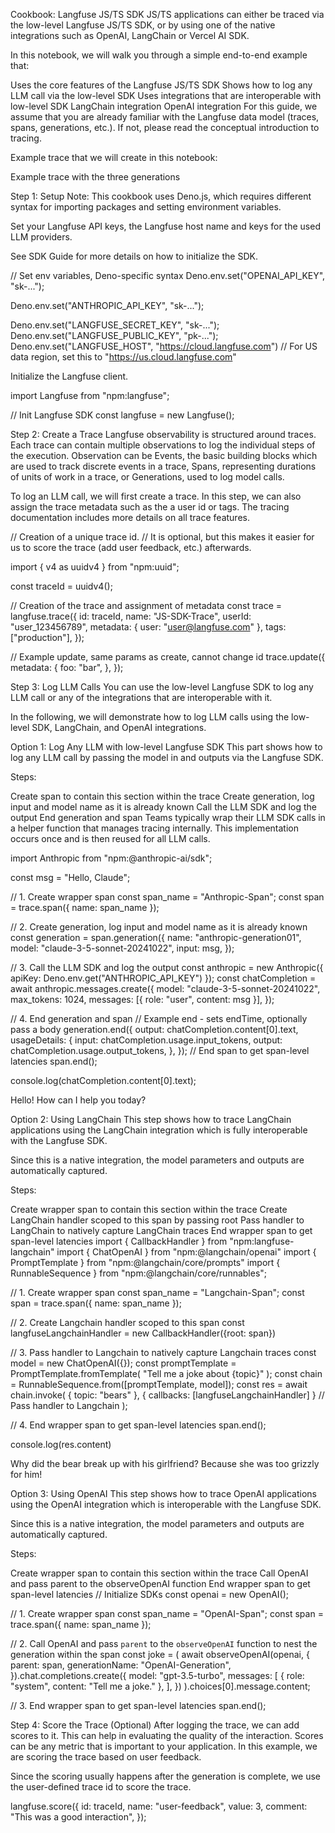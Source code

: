 Cookbook: Langfuse JS/TS SDK
JS/TS applications can either be traced via the low-level Langfuse JS/TS SDK, or by using one of the native integrations such as OpenAI, LangChain or Vercel AI SDK.

In this notebook, we will walk you through a simple end-to-end example that:

Uses the core features of the Langfuse JS/TS SDK
Shows how to log any LLM call via the low-level SDK
Uses integrations that are interoperable with low-level SDK
LangChain integration
OpenAI integration
For this guide, we assume that you are already familiar with the Langfuse data model (traces, spans, generations, etc.). If not, please read the conceptual introduction to tracing.

Example trace that we will create in this notebook:

Example trace with the three generations

Step 1: Setup
Note: This cookbook uses Deno.js, which requires different syntax for importing packages and setting environment variables.

Set your Langfuse API keys, the Langfuse host name and keys for the used LLM providers.

See SDK Guide for more details on how to initialize the SDK.

// Set env variables, Deno-specific syntax
Deno.env.set("OPENAI_API_KEY", "sk-...");

Deno.env.set("ANTHROPIC_API_KEY", "sk-...");

Deno.env.set("LANGFUSE_SECRET_KEY", "sk-...");
Deno.env.set("LANGFUSE_PUBLIC_KEY", "pk-...");
Deno.env.set("LANGFUSE_HOST", "https://cloud.langfuse.com") // For US data region, set this to "https://us.cloud.langfuse.com"

Initialize the Langfuse client.

import Langfuse from "npm:langfuse";

// Init Langfuse SDK
const langfuse = new Langfuse();

Step 2: Create a Trace
Langfuse observability is structured around traces. Each trace can contain multiple observations to log the individual steps of the execution. Observation can be Events, the basic building blocks which are used to track discrete events in a trace, Spans, representing durations of units of work in a trace, or Generations, used to log model calls.

To log an LLM call, we will first create a trace. In this step, we can also assign the trace metadata such as the a user id or tags. The tracing documentation includes more details on all trace features.

// Creation of a unique trace id.
// It is optional, but this makes it easier for us to score the trace (add user feedback, etc.) afterwards.

import { v4 as uuidv4 } from "npm:uuid";

const traceId = uuidv4();

// Creation of the trace and assignment of metadata
const trace = langfuse.trace({
id: traceId,
name: "JS-SDK-Trace",
userId: "user_123456789",
metadata: { user: "user@langfuse.com" },
tags: ["production"],
});

// Example update, same params as create, cannot change id
trace.update({
metadata: {
foo: "bar",
},
});

Step 3: Log LLM Calls
You can use the low-level Langfuse SDK to log any LLM call or any of the integrations that are interoperable with it.

In the following, we will demonstrate how to log LLM calls using the low-level SDK, LangChain, and OpenAI integrations.

Option 1: Log Any LLM with low-level Langfuse SDK
This part shows how to log any LLM call by passing the model in and outputs via the Langfuse SDK.

Steps:

Create span to contain this section within the trace
Create generation, log input and model name as it is already known
Call the LLM SDK and log the output
End generation and span
Teams typically wrap their LLM SDK calls in a helper function that manages tracing internally. This implementation occurs once and is then reused for all LLM calls.

import Anthropic from "npm:@anthropic-ai/sdk";

const msg = "Hello, Claude";

// 1. Create wrapper span
const span_name = "Anthropic-Span";
const span = trace.span({ name: span_name });

// 2. Create generation, log input and model name as it is already known
const generation = span.generation({
name: "anthropic-generation01",
model: "claude-3-5-sonnet-20241022",
input: msg,
});

// 3. Call the LLM SDK and log the output
const anthropic = new Anthropic({ apiKey: Deno.env.get("ANTHROPIC_API_KEY") });
const chatCompletion = await anthropic.messages.create({
model: "claude-3-5-sonnet-20241022",
max_tokens: 1024,
messages: [{ role: "user", content: msg }],
});

// 4. End generation and span
// Example end - sets endTime, optionally pass a body
generation.end({
output: chatCompletion.content[0].text,
usageDetails: {
input: chatCompletion.usage.input_tokens,
output: chatCompletion.usage.output_tokens,
},
});
// End span to get span-level latencies
span.end();

console.log(chatCompletion.content[0].text);

Hello! How can I help you today?

Option 2: Using LangChain
This step shows how to trace LangChain applications using the LangChain integration which is fully interoperable with the Langfuse SDK.

Since this is a native integration, the model parameters and outputs are automatically captured.

Steps:

Create wrapper span to contain this section within the trace
Create LangChain handler scoped to this span by passing root
Pass handler to LangChain to natively capture LangChain traces
End wrapper span to get span-level latencies
import { CallbackHandler } from "npm:langfuse-langchain"
import { ChatOpenAI } from "npm:@langchain/openai"
import { PromptTemplate } from "npm:@langchain/core/prompts"
import { RunnableSequence } from "npm:@langchain/core/runnables";

// 1. Create wrapper span
const span_name = "Langchain-Span";
const span = trace.span({ name: span_name });

// 2. Create Langchain handler scoped to this span
const langfuseLangchainHandler = new CallbackHandler({root: span})

// 3. Pass handler to Langchain to natively capture Langchain traces
const model = new ChatOpenAI({});
const promptTemplate = PromptTemplate.fromTemplate(
"Tell me a joke about {topic}"
);
const chain = RunnableSequence.from([promptTemplate, model]);
const res = await chain.invoke(
{ topic: "bears" },
{ callbacks: [langfuseLangchainHandler] } // Pass handler to Langchain
);

// 4. End wrapper span to get span-level latencies
span.end();

console.log(res.content)

Why did the bear break up with his girlfriend?
Because she was too grizzly for him!

Option 3: Using OpenAI
This step shows how to trace OpenAI applications using the OpenAI integration which is interoperable with the Langfuse SDK.

Since this is a native integration, the model parameters and outputs are automatically captured.

Steps:

Create wrapper span to contain this section within the trace
Call OpenAI and pass parent to the observeOpenAI function
End wrapper span to get span-level latencies
// Initialize SDKs
const openai = new OpenAI();

// 1. Create wrapper span
const span_name = "OpenAI-Span";
const span = trace.span({ name: span_name });

// 2. Call OpenAI and pass `parent` to the `observeOpenAI` function to nest the generation within the span
const joke = (
await observeOpenAI(openai, {
parent: span,
generationName: "OpenAI-Generation",
}).chat.completions.create({
model: "gpt-3.5-turbo",
messages: [
{ role: "system", content: "Tell me a joke." },
],
})
).choices[0].message.content;

// 3. End wrapper span to get span-level latencies
span.end();

Step 4: Score the Trace (Optional)
After logging the trace, we can add scores to it. This can help in evaluating the quality of the interaction. Scores can be any metric that is important to your application. In this example, we are scoring the trace based on user feedback.

Since the scoring usually happens after the generation is complete, we use the user-defined trace id to score the trace.

langfuse.score({
id: traceId,
name: "user-feedback",
value: 3,
comment: "This was a good interaction",
});
